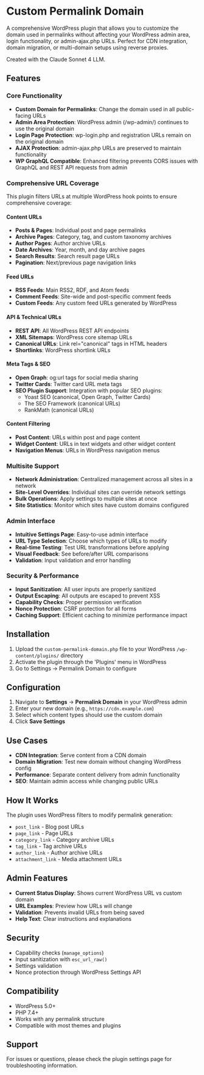 # Custom Permalink Domain

A comprehensive WordPress plugin that allows you to customize the domain used in permalinks without affecting your WordPress admin area, login functionality, or admin-ajax.php URLs. Perfect for CDN integration, domain migration, or multi-domain setups using reverse proxies.

Created with the Claude Sonnet 4 LLM.

## Features

### Core Functionality
- **Custom Domain for Permalinks**: Change the domain used in all public-facing URLs
- **Admin Area Protection**: WordPress admin (/wp-admin/) continues to use the original domain
- **Login Page Protection**: wp-login.php and registration URLs remain on the original domain
- **AJAX Protection**: admin-ajax.php URLs are preserved to maintain functionality
- **WP GraphQL Compatible**: Enhanced filtering prevents CORS issues with GraphQL and REST API requests from admin

### Comprehensive URL Coverage
This plugin filters URLs at multiple WordPress hook points to ensure comprehensive coverage:

#### Content URLs
- **Posts & Pages**: Individual post and page permalinks
- **Archive Pages**: Category, tag, and custom taxonomy archives
- **Author Pages**: Author archive URLs
- **Date Archives**: Year, month, and day archive pages
- **Search Results**: Search result page URLs
- **Pagination**: Next/previous page navigation links

#### Feed URLs
- **RSS Feeds**: Main RSS2, RDF, and Atom feeds
- **Comment Feeds**: Site-wide and post-specific comment feeds
- **Custom Feeds**: Any custom feed URLs generated by WordPress

#### API & Technical URLs
- **REST API**: All WordPress REST API endpoints
- **XML Sitemaps**: WordPress core sitemap URLs
- **Canonical URLs**: Link rel="canonical" tags in HTML headers
- **Shortlinks**: WordPress shortlink URLs

#### Meta Tags & SEO
- **Open Graph**: og:url tags for social media sharing
- **Twitter Cards**: Twitter card URL meta tags
- **SEO Plugin Support**: Integration with popular SEO plugins:
  - Yoast SEO (canonical, Open Graph, Twitter Cards)
  - The SEO Framework (canonical URLs)
  - RankMath (canonical URLs)

#### Content Filtering
- **Post Content**: URLs within post and page content
- **Widget Content**: URLs in text widgets and other widget content
- **Navigation Menus**: URLs in WordPress navigation menus

### Multisite Support
- **Network Administration**: Centralized management across all sites in a network
- **Site-Level Overrides**: Individual sites can override network settings
- **Bulk Operations**: Apply settings to multiple sites at once
- **Site Statistics**: Monitor which sites have custom domains configured

### Admin Interface
- **Intuitive Settings Page**: Easy-to-use admin interface
- **URL Type Selection**: Choose which types of URLs to modify
- **Real-time Testing**: Test URL transformations before applying
- **Visual Feedback**: See before/after URL comparisons
- **Validation**: Input validation and error handling

### Security & Performance
- **Input Sanitization**: All user inputs are properly sanitized
- **Output Escaping**: All outputs are escaped to prevent XSS
- **Capability Checks**: Proper permission verification
- **Nonce Protection**: CSRF protection for all forms
- **Caching Support**: Efficient caching to minimize performance impact

## Installation

1. Upload the `custom-permalink-domain.php` file to your WordPress `/wp-content/plugins/` directory
2. Activate the plugin through the 'Plugins' menu in WordPress
3. Go to Settings → Permalink Domain to configure

## Configuration

1. Navigate to **Settings** → **Permalink Domain** in your WordPress admin
2. Enter your new domain (e.g., `https://cdn.example.com`)
3. Select which content types should use the custom domain
4. Click **Save Settings**

## Use Cases

- **CDN Integration**: Serve content from a CDN domain
- **Domain Migration**: Test new domain without changing WordPress config
- **Performance**: Separate content delivery from admin functionality
- **SEO**: Maintain admin access while changing public URLs

## How It Works

The plugin uses WordPress filters to modify permalink generation:

- `post_link` - Blog post URLs
- `page_link` - Page URLs  
- `category_link` - Category archive URLs
- `tag_link` - Tag archive URLs
- `author_link` - Author archive URLs
- `attachment_link` - Media attachment URLs

## Admin Features

- **Current Status Display**: Shows current WordPress URL vs custom domain
- **URL Examples**: Preview how URLs will change
- **Validation**: Prevents invalid URLs from being saved
- **Help Text**: Clear instructions and explanations

## Security

- Capability checks (`manage_options`)
- Input sanitization with `esc_url_raw()`
- Settings validation
- Nonce protection through WordPress Settings API

## Compatibility

- WordPress 5.0+
- PHP 7.4+
- Works with any permalink structure
- Compatible with most themes and plugins

## Support

For issues or questions, please check the plugin settings page for troubleshooting information.
